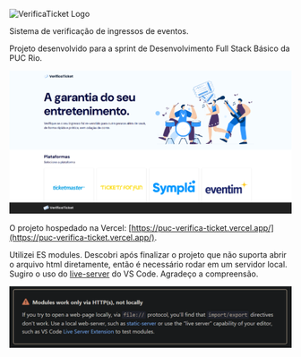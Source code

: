 <img
  src="https://firebasestorage.googleapis.com/v0/b/verificaticket.appspot.com/o/logo%20text%20-%20blue.svg?alt=media&token=ef252dd8-25ae-4db1-9529-e1ac5d005e7b&_gl=1*10p4xqx*_ga*MTA5NjE5NjU1MC4xNjk2NDcyMTkx*_ga_CW55HF8NVT*MTY5ODgwNzk5Ny4yNi4xLjE2OTg4MTAwMzAuNDAuMC4w"
  alt="VerificaTicket Logo"
  width="184"
  height="24"
/>

Sistema de verificação de ingressos de eventos.

Projeto desenvolvido para a sprint de Desenvolvimento Full Stack Básico da PUC Rio.

![app](./.github/assets/app.png)

O projeto hospedado na Vercel: [https://puc-verifica-ticket.vercel.app/](https://puc-verifica-ticket.vercel.app/).

Utilizei ES modules. Descobri após finalizar o projeto que não suporta abrir o arquivo html diretamente, então é necessário rodar em um servidor local. Sugiro o uso do [live-server](https://marketplace.visualstudio.com/items?itemName=ritwickdey.LiveServer) do VS Code. Agradeço a compreensão.

![live-server](./.github/assets/live-server.png)
